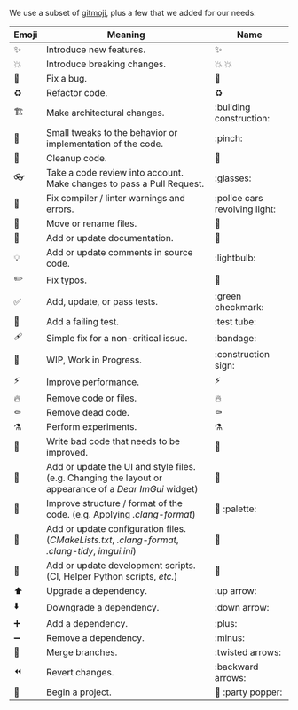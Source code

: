We use a subset of [gitmoji](https://gitmoji.dev/), plus a few that we added for our needs:

| Emoji | Meaning | Name |
| ----- | ------- | ---- |
| ✨ | Introduce new features. | :sparkles: |
| 💥 | Introduce breaking changes. | :collision: :boom: |
| 🐛 | Fix a bug. | :bug: |
| ♻️ | Refactor code. | :recycle: |
| 🏗️ | Make architectural changes. | :building construction: |
| 🤏 | Small tweaks to the behavior or implementation of the code. | :pinch: |
| 🧼 | Cleanup code. | :soap: |
| 👓 | Take a code review into account. Make changes to pass a Pull Request. | :glasses: |
| 🚨 | Fix compiler / linter warnings and errors. | :police cars revolving light: |
| 🚚 | Move or rename files. | :truck: |
| 📝 | Add or update documentation. | :memo: |
| 💡 | Add or update comments in source code. | :lightbulb: |
| ✏️ | Fix typos. | :pencil: |
| ✅ | Add, update, or pass tests. | :green checkmark: |
| 🧪 | Add a failing test. | :test tube: |
| 🩹 | Simple fix for a non-critical issue. | :bandage: |
| 🚧 | WIP, Work in Progress. | :construction sign: |
| ⚡️ | Improve performance. | :zap: |
| 🔥 | Remove code or files. | :fire: |
| ⚰️ | Remove dead code. | :coffin: |
| ⚗️ | Perform experiments. | :alembic: |
| 💩 | Write bad code that needs to be improved. | :poop: |
| 💄 | Add or update the UI and style files. (e.g. Changing the layout or appearance of a _Dear ImGui_ widget) | :lipstick: |
| 🎨 | Improve structure / format of the code. (e.g. Applying _.clang-format_) | :art: :palette: |
| 🔧 | Add or update configuration files. (_CMakeLists.txt_, _.clang-format_, _.clang-tidy_, _imgui.ini_) | :wrench: |
| 🔨 | Add or update development scripts. (CI, Helper Python scripts, _etc._) | :hammer: |
| ⬆️ | Upgrade a dependency. | :up arrow: |
| ⬇️ | Downgrade a dependency. | :down arrow: |
| ➕ | Add a dependency. | :plus: |
| ➖ | Remove a dependency. | :minus: |
| 🔀 | Merge branches. | :twisted arrows: |
| ⏪️ | Revert changes. | :backward arrows: |
| 🎉 | Begin a project. | :tada: :party popper: |
